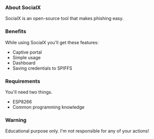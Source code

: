 ### About SocialX

SocialX is an open-source tool that makes phishing easy.

### Benefits

While using SocialX you'll get these features:
* Captive portal
* Simple usage
* Dashboard
* Saving credentials to SPIFFS

### Requirements

You'll need two things.
* ESP8266
* Common programming knowledge

### Warning

Educational purpose only. I'm not responsible for any of your actions!
